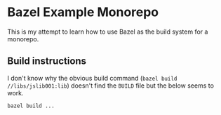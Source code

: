 # Bazel Example Monorepo

This is my attempt to learn how to use Bazel as the build system for a monorepo.

## Build instructions

I don't know why the obvious build command (`bazel build //libs/jslib001:lib`) doesn't find the `BUILD` file but the below seems to work.

```shell
bazel build ...
```
